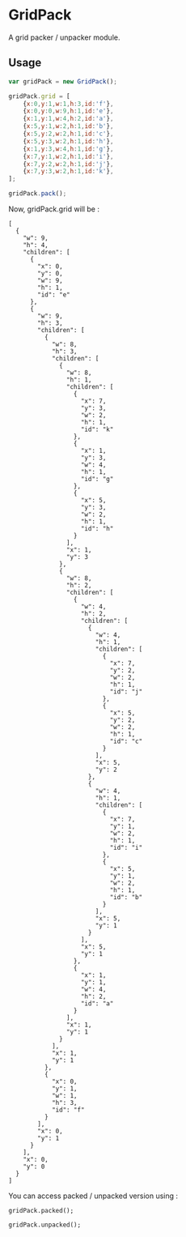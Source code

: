 GridPack
========

A grid packer / unpacker module.

Usage
-----

```javascript
var gridPack = new GridPack();

gridPack.grid = [
    {x:0,y:1,w:1,h:3,id:'f'},
    {x:0,y:0,w:9,h:1,id:'e'},
    {x:1,y:1,w:4,h:2,id:'a'},
    {x:5,y:1,w:2,h:1,id:'b'},
    {x:5,y:2,w:2,h:1,id:'c'},
    {x:5,y:3,w:2,h:1,id:'h'},
    {x:1,y:3,w:4,h:1,id:'g'},
    {x:7,y:1,w:2,h:1,id:'i'},
    {x:7,y:2,w:2,h:1,id:'j'},
    {x:7,y:3,w:2,h:1,id:'k'},
];

gridPack.pack();
```

Now, gridPack.grid will be :

    [
      {
        "w": 9,
        "h": 4,
        "children": [
          {
            "x": 0,
            "y": 0,
            "w": 9,
            "h": 1,
            "id": "e"
          },
          {
            "w": 9,
            "h": 3,
            "children": [
              {
                "w": 8,
                "h": 3,
                "children": [
                  {
                    "w": 8,
                    "h": 1,
                    "children": [
                      {
                        "x": 7,
                        "y": 3,
                        "w": 2,
                        "h": 1,
                        "id": "k"
                      },
                      {
                        "x": 1,
                        "y": 3,
                        "w": 4,
                        "h": 1,
                        "id": "g"
                      },
                      {
                        "x": 5,
                        "y": 3,
                        "w": 2,
                        "h": 1,
                        "id": "h"
                      }
                    ],
                    "x": 1,
                    "y": 3
                  },
                  {
                    "w": 8,
                    "h": 2,
                    "children": [
                      {
                        "w": 4,
                        "h": 2,
                        "children": [
                          {
                            "w": 4,
                            "h": 1,
                            "children": [
                              {
                                "x": 7,
                                "y": 2,
                                "w": 2,
                                "h": 1,
                                "id": "j"
                              },
                              {
                                "x": 5,
                                "y": 2,
                                "w": 2,
                                "h": 1,
                                "id": "c"
                              }
                            ],
                            "x": 5,
                            "y": 2
                          },
                          {
                            "w": 4,
                            "h": 1,
                            "children": [
                              {
                                "x": 7,
                                "y": 1,
                                "w": 2,
                                "h": 1,
                                "id": "i"
                              },
                              {
                                "x": 5,
                                "y": 1,
                                "w": 2,
                                "h": 1,
                                "id": "b"
                              }
                            ],
                            "x": 5,
                            "y": 1
                          }
                        ],
                        "x": 5,
                        "y": 1
                      },
                      {
                        "x": 1,
                        "y": 1,
                        "w": 4,
                        "h": 2,
                        "id": "a"
                      }
                    ],
                    "x": 1,
                    "y": 1
                  }
                ],
                "x": 1,
                "y": 1
              },
              {
                "x": 0,
                "y": 1,
                "w": 1,
                "h": 3,
                "id": "f"
              }
            ],
            "x": 0,
            "y": 1
          }
        ],
        "x": 0,
        "y": 0
      }
    ]

You can access packed / unpacked version using :

    gridPack.packed();

    gridPack.unpacked();